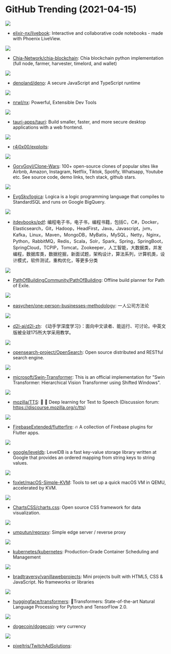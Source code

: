 # GitHub Trending (2021-04-15)

![](https://img.shields.io/badge/Elixir-New%20188-green?style=flat-square&logo=appveyor)
- [elixir-nx/livebook](https://github.com/elixir-nx/livebook): Interactive and collaborative code notebooks - made with Phoenix LiveView.

![](https://img.shields.io/badge/Python-New%20218-green?style=flat-square&logo=appveyor)
- [Chia-Network/chia-blockchain](https://github.com/Chia-Network/chia-blockchain): Chia blockchain python implementation (full node, farmer, harvester, timelord, and wallet)

![](https://img.shields.io/badge/Rust-New%20101-green?style=flat-square&logo=appveyor)
- [denoland/deno](https://github.com/denoland/deno): A secure JavaScript and TypeScript runtime

![](https://img.shields.io/badge/TypeScript-New%2030-green?style=flat-square&logo=appveyor)
- [nrwl/nx](https://github.com/nrwl/nx): Powerful, Extensible Dev Tools

![](https://img.shields.io/badge/Rust-New%20253-green?style=flat-square&logo=appveyor)
- [tauri-apps/tauri](https://github.com/tauri-apps/tauri): Build smaller, faster, and more secure desktop applications with a web frontend.

![](https://img.shields.io/badge/JavaScript-New%20278-green?style=flat-square&logo=appveyor)
- [r4j0x00/exploits](https://github.com/r4j0x00/exploits): 

![](https://img.shields.io/badge/none-New%20621-green?style=flat-square&logo=appveyor)
- [GorvGoyl/Clone-Wars](https://github.com/GorvGoyl/Clone-Wars): 100+ open-source clones of popular sites like Airbnb, Amazon, Instagram, Netflix, Tiktok, Spotify, Whatsapp, Youtube etc. See source code, demo links, tech stack, github stars.

![](https://img.shields.io/badge/Jupyter%20Notebook-New%20186-green?style=flat-square&logo=appveyor)
- [EvgSkv/logica](https://github.com/EvgSkv/logica): Logica is a logic programming language that compiles to StandardSQL and runs on Google BigQuery.

![](https://img.shields.io/badge/none-New%20137-green?style=flat-square&logo=appveyor)
- [itdevbooks/pdf](https://github.com/itdevbooks/pdf): 编程电子书，电子书，编程书籍，包括C，C#，Docker，Elasticsearch，Git，Hadoop，HeadFirst，Java，Javascript，jvm，Kafka，Linux，Maven，MongoDB，MyBatis，MySQL，Netty，Nginx，Python，RabbitMQ，Redis，Scala，Solr，Spark，Spring，SpringBoot，SpringCloud，TCPIP，Tomcat，Zookeeper，人工智能，大数据类，并发编程，数据库类，数据挖掘，新面试题，架构设计，算法系列，计算机类，设计模式，软件测试，重构优化，等更多分类

![](https://img.shields.io/badge/Lua-New%2022-green?style=flat-square&logo=appveyor)
- [PathOfBuildingCommunity/PathOfBuilding](https://github.com/PathOfBuildingCommunity/PathOfBuilding): Offline build planner for Path of Exile.

![](https://img.shields.io/badge/none-New%20242-green?style=flat-square&logo=appveyor)
- [easychen/one-person-businesses-methodology](https://github.com/easychen/one-person-businesses-methodology): 一人公司方法论

![](https://img.shields.io/badge/Python-New%20253-green?style=flat-square&logo=appveyor)
- [d2l-ai/d2l-zh](https://github.com/d2l-ai/d2l-zh): 《动手学深度学习》：面向中文读者、能运行、可讨论。中英文版被全球175所大学采用教学。

![](https://img.shields.io/badge/Java-New%20337-green?style=flat-square&logo=appveyor)
- [opensearch-project/OpenSearch](https://github.com/opensearch-project/OpenSearch): Open source distributed and RESTful search engine.

![](https://img.shields.io/badge/Python-New%20256-green?style=flat-square&logo=appveyor)
- [microsoft/Swin-Transformer](https://github.com/microsoft/Swin-Transformer): This is an official implementation for "Swin Transformer: Hierarchical Vision Transformer using Shifted Windows".

![](https://img.shields.io/badge/Jupyter%20Notebook-New%20728-green?style=flat-square&logo=appveyor)
- [mozilla/TTS](https://github.com/mozilla/TTS): 🤖 💬 Deep learning for Text to Speech (Discussion forum: https://discourse.mozilla.org/c/tts)

![](https://img.shields.io/badge/Dart-New%2028-green?style=flat-square&logo=appveyor)
- [FirebaseExtended/flutterfire](https://github.com/FirebaseExtended/flutterfire): 🔥 A collection of Firebase plugins for Flutter apps.

![](https://img.shields.io/badge/C%2B%2B-New%20107-green?style=flat-square&logo=appveyor)
- [google/leveldb](https://github.com/google/leveldb): LevelDB is a fast key-value storage library written at Google that provides an ordered mapping from string keys to string values.

![](https://img.shields.io/badge/Shell-New%20113-green?style=flat-square&logo=appveyor)
- [foxlet/macOS-Simple-KVM](https://github.com/foxlet/macOS-Simple-KVM): Tools to set up a quick macOS VM in QEMU, accelerated by KVM.

![](https://img.shields.io/badge/HTML-New%20178-green?style=flat-square&logo=appveyor)
- [ChartsCSS/charts.css](https://github.com/ChartsCSS/charts.css): Open source CSS framework for data visualization.

![](https://img.shields.io/badge/Go-New%2066-green?style=flat-square&logo=appveyor)
- [umputun/reproxy](https://github.com/umputun/reproxy): Simple edge server / reverse proxy

![](https://img.shields.io/badge/Go-New%2077-green?style=flat-square&logo=appveyor)
- [kubernetes/kubernetes](https://github.com/kubernetes/kubernetes): Production-Grade Container Scheduling and Management

![](https://img.shields.io/badge/JavaScript-New%20137-green?style=flat-square&logo=appveyor)
- [bradtraversy/vanillawebprojects](https://github.com/bradtraversy/vanillawebprojects): Mini projects built with HTML5, CSS & JavaScript. No frameworks or libraries

![](https://img.shields.io/badge/Python-New%20252-green?style=flat-square&logo=appveyor)
- [huggingface/transformers](https://github.com/huggingface/transformers): 🤗Transformers: State-of-the-art Natural Language Processing for Pytorch and TensorFlow 2.0.

![](https://img.shields.io/badge/C%2B%2B-New%2047-green?style=flat-square&logo=appveyor)
- [dogecoin/dogecoin](https://github.com/dogecoin/dogecoin): very currency

![](https://img.shields.io/badge/JavaScript-New%2021-green?style=flat-square&logo=appveyor)
- [pixeltris/TwitchAdSolutions](https://github.com/pixeltris/TwitchAdSolutions): 

